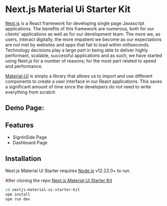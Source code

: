# Next.js Material Ui Starter Kit


[Next.js](https://nextjs.org/) is a React framework for developing single page Javascript applications. The benefits of this framework are numerous, both for our clients’ applications as well as for our development team. The more we, as users, interact digitally, the more impatient we become as our expectations are not met by websites and apps that fail to load within milliseconds. Technology decisions play a large part in being able to deliver highly performant, scalable, successful applications and as such, we have started using Next.js for a number of reasons; for the most part related to speed and performance.
 
 
 [Material-UI](https://mui.com/) is simply a library that allows us to import and use different components to create a user interface in our React applications. This saves a significant amount of time since the developers do not need to write everything from scratch

## Demo Page:

## Features

- SignInSide Page
- Dashboard Page

## Installation

Next.js Material Ui Starter requires [Node.js](https://nodejs.org/) v12.22.0+ to run.

After cloning the repo [Next.js Material Ui Starter Kit](https://github.com/edrsn27/nextjs-material-ui-starter-kit)

```sh
cd nextjs-material-ui-starter-kit
npm install
npm run dev
```
